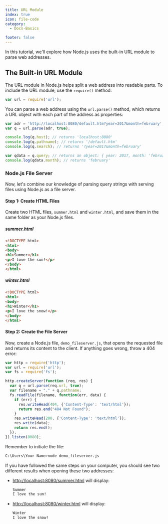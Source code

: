 ```yaml
---
title: URL Module
index: true
icon: file-code
category:
  - Docs-Basics

footer: false
---
```


In this tutorial, we'll explore how Node.js uses the built-in URL module to parse web addresses.

## The Built-in URL Module

The URL module in Node.js helps split a web address into readable parts. To include the URL module, use the `require()` method:

```javascript
var url = require('url');
```

You can parse a web address using the `url.parse()` method, which returns a URL object with each part of the address as properties:

```javascript
var adr = 'http://localhost:8080/default.htm?year=2017&month=february';
var q = url.parse(adr, true);

console.log(q.host); // returns 'localhost:8080'
console.log(q.pathname); // returns '/default.htm'
console.log(q.search); // returns '?year=2017&month=february'

var qdata = q.query; // returns an object: { year: 2017, month: 'february' }
console.log(qdata.month); // returns 'february'
```

### Node.js File Server

Now, let's combine our knowledge of parsing query strings with serving files using Node.js as a file server.

#### Step 1: Create HTML Files

Create two HTML files, `summer.html` and `winter.html`, and save them in the same folder as your Node.js files.

##### summer.html

```html
<!DOCTYPE html>
<html>
<body>
<h1>Summer</h1>
<p>I love the sun!</p>
</body>
</html>
```

##### winter.html

```html
<!DOCTYPE html>
<html>
<body>
<h1>Winter</h1>
<p>I love the snow!</p>
</body>
</html>
```

#### Step 2: Create the File Server

Now, create a Node.js file, `demo_fileserver.js`, that opens the requested file and returns its content to the client. If anything goes wrong, throw a 404 error:

```javascript
var http = require('http');
var url = require('url');
var fs = require('fs');

http.createServer(function (req, res) {
  var q = url.parse(req.url, true);
  var filename = "." + q.pathname;
  fs.readFile(filename, function(err, data) {
    if (err) {
      res.writeHead(404, {'Content-Type': 'text/html'});
      return res.end("404 Not Found");
    } 
    res.writeHead(200, {'Content-Type': 'text/html'});
    res.write(data);
    return res.end();
  });
}).listen(8080);
```

Remember to initiate the file:

```bash
C:\Users\Your Name>node demo_fileserver.js
```

If you have followed the same steps on your computer, you should see two different results when opening these two addresses:

  - [http://localhost:8080/summer.html](http://localhost:8080/summer.html) will display:
    ```bash
    Summer
    I love the sun!
    ```

  - [http://localhost:8080/winter.html](http://localhost:8080/winter.html) will display:
    ```bash
    Winter
    I love the snow!
    ```
